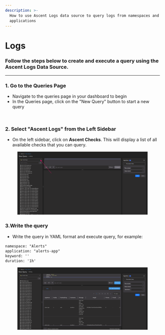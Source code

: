 ```yaml
---
description: >-
  How to use Ascent Logs data source to query logs from namespaces and
  applications
---
```


# Logs

### Follow the steps below to create and execute a query using the Ascent Logs Data Source.

***

### 1. Go to the Queries Page

* Navigate to the queries page in your dashboard to begin
* In the Queries page, click on the "New Query" button to start a new query

<figure><picture><source srcset="../../.gitbook/assets/Screenshot 2025-01-29 at 2.31.58 PM.png" media="(prefers-color-scheme: dark)"><img src="../../.gitbook/assets/Screenshot 2025-01-29 at 2.29.38 PM.png" alt=""></picture><figcaption></figcaption></figure>

### 2. Select "Ascent Logs" from the Left Sidebar

* On the left sidebar, click on **Ascent Checks**. This will display a list of all available checks that you can query.

<figure><img src="../../.gitbook/assets/image (296).png" alt=""><figcaption></figcaption></figure>

### 3.Write the query

* Write the query in YAML format and execute query, for example:

```
namespace: "Alerts"
application: "alerts-app"
keyword: ''
duration: '1h'
```

<figure><img src="../../.gitbook/assets/image (297).png" alt=""><figcaption></figcaption></figure>
